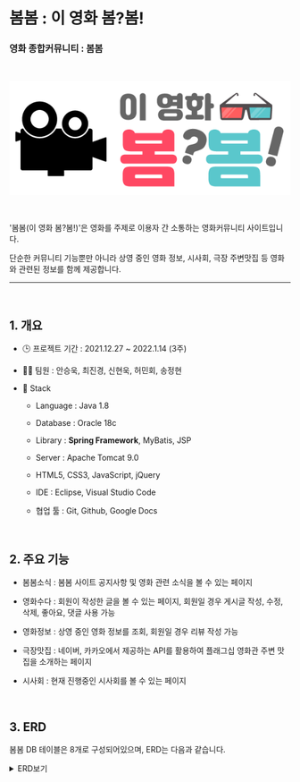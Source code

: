 # 봄봄 : 이 영화 봄?봄!
### 영화 종합커뮤니티 : 봄봄

<br>

![](readme_img/bombom_logo.png)

<br>

'봄봄(이 영화 봄?봄!)'은 영화를 주제로 이용자 간 소통하는 영화커뮤니티 사이트입니다.

단순한 커뮤니티 기능뿐만 아니라 상영 중인 영화 정보, 시사회, 극장 주변맛집 등 영화와 관련된 정보를 함께 제공합니다.

<hr>
<br>


## 1. 개요

- 🕒 프로젝트 기간 : 2021.12.27 ~ 2022.1.14 (3주)

- 🙋‍♂️ 팀원 : 안승욱, 최진경, 신현욱, 허민회, 송정현

- 🔨 Stack
    - Language : Java 1.8

    - Database : Oracle 18c

    - Library : **Spring Framework**, MyBatis, JSP

    - Server : Apache Tomcat 9.0

    - HTML5, CSS3, JavaScript, jQuery

    - IDE : Eclipse, Visual Studio Code

    - 협업 툴 : Git, Github, Google Docs

<br>

## 2. 주요 기능

- 봄봄소식 : 봄봄 사이트 공지사항 및 영화 관련 소식을 볼 수 있는 페이지

- 영화수다 : 회원이 작성한 글을 볼 수 있는 페이지, 회원일 경우 게시글 작성, 수정, 삭제, 좋아요, 댓글 사용 가능

- 영화정보 : 상영 중인 영화 정보를 조회, 회원일 경우 리뷰 작성 가능

- 극장맛집 : 네이버, 카카오에서 제공하는 API를 활용하여 플래그십 영화관 주변 맛집을 소개하는 페이지

- 시사회 : 현재 진행중인 시사회를 볼 수 있는 페이지

<br>

## 3. ERD

봄봄 DB 테이블은 8개로 구성되어있으며, ERD는 다음과 같습니다.

<details> 
<summary>ERD보기</summary> 
 
![](readme_img/2022-01-18-17-50-34.png)
</details>

<br>
